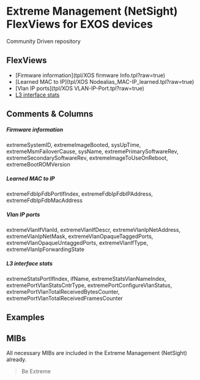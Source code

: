 # Extreme Management (NetSight) FlexViews for EXOS devices

Community Driven repository


## FlexViews
* [Firmware information](tpl/XOS firmware Info.tpl?raw=true)
* [Learned MAC to IP](tpl/XOS Nodealias_MAC-IP_learned.tpl?raw=true)
* [Vlan IP ports](tpl/XOS VLAN-IP-Port.tpl?raw=true)
* [L3 interface stats](tpl/XOS_L3interface_stats.tpl?raw=true)

## Comments & Columns
##### Firmware information
extremeSystemID, extremeImageBooted, sysUpTime, extremeMsmFailoverCause, sysName, extremePrimarySoftwareRev, extremeSecondarySoftwareRev, extremeImageToUseOnReboot, extremeBootROMVersion

##### Learned MAC to IP
extremeFdbIpFdbPortIfIndex, extremeFdbIpFdbIPAddress, extremeFdbIpFdbMacAddress

##### Vlan IP ports
extremeVlanIfVlanId, extremeVlanIfDescr, extremeVlanIpNetAddress, extremeVlanIpNetMask, extremeVlanOpaqueTaggedPorts, extremeVlanOpaqueUntaggedPorts, extremeVlanIfType, extremeVlanIpForwardingState

##### L3 interface stats
extremeStatsPortIfIndex, ifName, extremeStatsVlanNameIndex, extremePortVlanStatsCntrType, extremePortConfigureVlanStatus, extremePortVlanTotalReceivedBytesCounter, extremePortVlanTotalReceivedFramesCounter

## Examples

## MIBs
All necessary MIBs are included in the Extreme Management (NetSight) already.

>Be Extreme